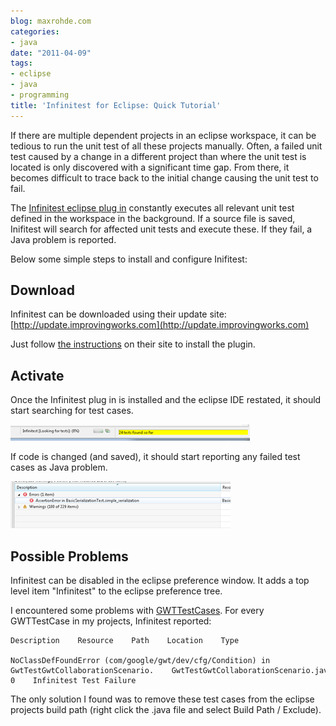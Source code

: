 ```yaml
---
blog: maxrohde.com
categories:
- java
date: "2011-04-09"
tags:
- eclipse
- java
- programming
title: 'Infinitest for Eclipse: Quick Tutorial'
---
```


If there are multiple dependent projects in an eclipse workspace, it can be tedious to run the unit test of all these projects manually. Often, a failed unit test caused by a change in a different project than where the unit test is located is only discovered with a significant time gap. From there, it becomes difficult to trace back to the initial change causing the unit test to fail.

The [Infinitest eclipse plug in](http://improvingworks.com/products/infinitest/) constantly executes all relevant unit test defined in the workspace in the background. If a source file is saved, Inifitest will search for affected unit tests and execute these. If they fail, a Java problem is reported.

Below some simple steps to install and configure Inifitest:

## Download

Infinitest can be downloaded using their update site: [http://update.improvingworks.com](http://update.improvingworks.com)

Just follow [the instructions](http://improvingworks.com/products/infinitest/eclipse/) on their site to install the plugin.

## Activate

Once the Infinitest plug in is installed and the eclipse IDE restated, it should start searching for test cases.

![](images/040911_0517_infinitestf1.png)

If code is changed (and saved), it should start reporting any failed test cases as Java problem.

![](images/040911_0517_infinitestf2.png)

## Possible Problems

Infinitest can be disabled in the eclipse preference window. It adds a top level item "Infinitest" to the eclipse preference tree.

I encountered some problems with [GWTTestCases](http://google-web-toolkit.googlecode.com/svn/javadoc/2.2/com/google/gwt/junit/client/GWTTestCase.html). For every GWTTestCase in my projects, Infinitest reported:

```
Description    Resource    Path    Location    Type

NoClassDefFoundError (com/google/gwt/dev/cfg/Condition) in GwtTestGwtCollaborationScenario.    GwtTestGwtCollaborationScenario.java    /nxServerGwt/src/test/java/nx/servergwt/tests/hosted    line 0    Infinitest Test Failure
```

The only solution I found was to remove these test cases from the eclipse projects build path (right click the .java file and select Build Path / Exclude).
